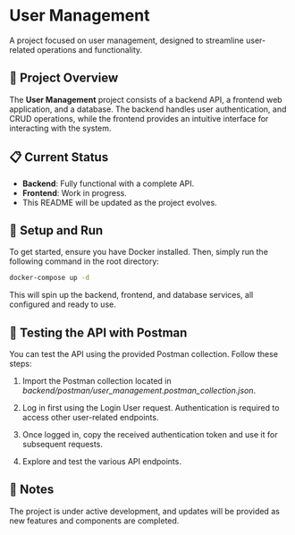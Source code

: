 # User Management

A project focused on user management, designed to streamline user-related operations and functionality.

## 🚀 Project Overview

The **User Management** project consists of a backend API, a frontend web application, and a database. The backend handles user authentication, and CRUD operations, while the frontend provides an intuitive interface for interacting with the system.

## 📋 Current Status

- **Backend**: Fully functional with a complete API.
- **Frontend**: Work in progress.
- This README will be updated as the project evolves.

## 🔧 Setup and Run

To get started, ensure you have Docker installed. Then, simply run the following command in the root directory:

```bash
docker-compose up -d
```
This will spin up the backend, frontend, and database services, all configured and ready to use.

## 📡 Testing the API with Postman

You can test the API using the provided Postman collection. Follow these steps:

1. Import the Postman collection located in *backend/postman/user_management.postman_collection.json*.

2. Log in first using the Login User request. Authentication is required to access other user-related endpoints.

3. Once logged in, copy the received authentication token and use it for subsequent requests.

4. Explore and test the various API endpoints.



## 📌 Notes
The project is under active development, and updates will be provided as new features and components are completed.


